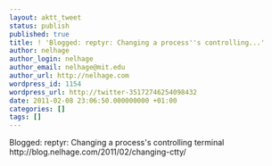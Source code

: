 ```yaml
---
layout: aktt_tweet
status: publish
published: true
title: ! 'Blogged: reptyr: Changing a process''s controlling...'
author: nelhage
author_login: nelhage
author_email: nelhage@mit.edu
author_url: http://nelhage.com
wordpress_id: 1154
wordpress_url: http://twitter-35172746254098432
date: 2011-02-08 23:06:50.000000000 +01:00
categories: []
tags: []
---
```

Blogged: reptyr: Changing a process's controlling terminal http:&#47;&#47;blog.nelhage.com&#47;2011&#47;02&#47;changing-ctty&#47;
